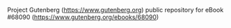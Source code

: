 Project Gutenberg (https://www.gutenberg.org) public repository for eBook #68090 (https://www.gutenberg.org/ebooks/68090)
